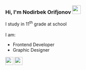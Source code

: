 ### Hi, I'm Nodirbek Orifjonov <img src="https://media.giphy.com/media/hvRJCLFzcasrR4ia7z/giphy.gif" width="27px">
I study in 11<sup>th</sup> grade at school <br /><br />
I am:
<ul>
  <li>Frontend Developer</li>
  <li>Graphic Designer</li>
</ul>

<a href="https://t.me/nodirbekorifjonov" target="_blank"><img src="https://upload.wikimedia.org/wikipedia/commons/thumb/8/82/Telegram_logo.svg/2048px-Telegram_logo.svg.png" width="25px"></a>
<a href="http://instagram.com/nodirbekorifjonov0508" target="_blank"><img src="https://i.postimg.cc/C19sqp9P/instaicon.png" width="25px"></a>
